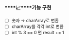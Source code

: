 ### ****📈****기능 구현

- [ ]  숫자 → charArray로 변환
- [ ]  charArray를 각각 int로 변환
- [ ]  int % 3 == 0 면 result += 1